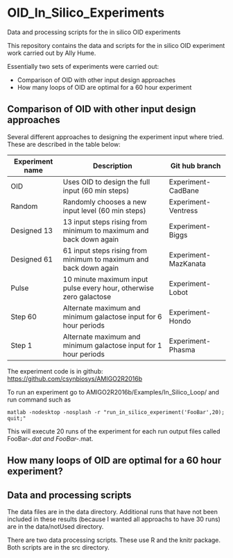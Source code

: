 # OID_In_Silico_Experiments
Data and processing scripts for the in silico OID experiments

This repository contains the data and scripts for the in silico OID experiment work carried out by Ally Hume.

Essentially two sets of experiments were carried out:
* Comparison of OID with other input design approaches
* How many loops of OID are optimal for a 60 hour experiment

## Comparison of OID with other input design approaches

Several different approaches to designing the experiment input where tried.  These are described in the table below:

| Experiment name | Description | Git hub branch |
|-----------------|-------------|-----------------|
| OID         | Uses OID to design the full input (60 min steps)    | Experiment-CadBane |
| Random      | Randomly chooses a new input level (60 min steps) | Experiment-Ventress |
| Designed 13 | 13 input steps rising from minimum to maximum and back down again | Experiment-Biggs |
| Designed 61 | 61 input steps rising from minimum to maximum and back down again | Experiment-MazKanata |
| Pulse       | 10 minute maximum input pulse every hour, otherwise zero galactose | Experiment-Lobot |
| Step 60     | Alternate maximum and minimum galactose input for 6 hour periods | Experiment-Hondo |
| Step 1      | Alternate maximum and minimum galactose input for 1 hour periods | Experiment-Phasma |

The experiment code is in github: https://github.com/csynbiosys/AMIGO2R2016b

To run an experiment go to AMIGO2R2016b/Examples/In_Silico_Loop/ and run command such as
```
matlab -nodesktop -nosplash -r "run_in_silico_experiment('FooBar',20); quit;"
```
This will execute 20 runs of the experiment for each run output files called FooBar-*.dat and FooBar-*.mat. 


## How many loops of OID are optimal for a 60 hour experiment?

## Data and processing scripts

The data files are in the data directory. Additional runs that have not been included in these results (because I wanted
all approachs to have 30 runs) are in the data/notUsed directory.

There are two data processing scripts.  These use R and the knitr package. Both scripts are in the src directory.


